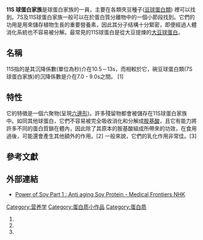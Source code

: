 **11S
球蛋白家族**是球蛋白家族的一員，主要在各類夾豆種子([豆球蛋白類](https://zh.wikipedia.org/wiki/豆球蛋白 "wikilink"))
裡可以找到。7S及11S球蛋白家族一般可以在於蛋白質分離物中的一個小節段找到。它們的功用是用來儲存植物生長的重要營養素，因此其分子结構十分緊密，即便經過人體消化系統也不容易被分解。最常見的11S球蛋白是從大豆提煉的[大豆球蛋白](https://zh.wikipedia.org/wiki/球蛋白 "wikilink")。

## 名稱

11S指的是其沉降係數(單位為秒)介在10.5－13s，而相較於它，碗豆球蛋白類(7S球蛋白家族)的沉降係數是介在7.0 - 9.0s之間。
\[1\]

## 特性

它的特徵是一個六聚物(呈現[六邊形](https://zh.wikipedia.org/wiki/六邊形 "wikilink"))。許多殘留物都會被儲存在11S球蛋白家族中。如同其他球蛋白，它們不容易被完全吸收消化和分解成[胺基酸](https://zh.wikipedia.org/wiki/胺基酸 "wikilink")，且它有能力將許多不同的蛋白質鎖在體內，因此除了其原本的胺基酸組成所帶來的功效，在食用過後，可能還會產生其他額外的作用。\[2\] 一般來說，它們的乳化作用非常佳。\[3\]

## 參考文獻

## 外部連結

  - [Power of Soy Part 1 : Anti aging Soy Protein - Medical Frontiers
    NHK](https://www.youtube.com/watch?v=hk5SVuxegX0)

[Category:营养学](https://zh.wikipedia.org/wiki/Category:营养学 "wikilink")
[Category:蛋白质小作品](https://zh.wikipedia.org/wiki/Category:蛋白质小作品 "wikilink")
[Category:蛋白质](https://zh.wikipedia.org/wiki/Category:蛋白质 "wikilink")

1.
2.
3.